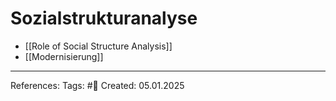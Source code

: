 # Sozialstrukturanalyse

- [[Role of Social Structure Analysis]]
- [[Modernisierung]]


---

References: 
Tags: #📑 
Created: 05.01.2025